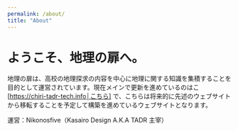 ```yaml
---
permalink: /about/
title: "About"
---
```


# ようこそ、地理の扉へ。
地理の扉は、高校の地理探求の内容を中心に地理に関する知識を集積することを目的として運営されています。現在メインで更新を進めているのはこ[https://chiri-tadr-tech.info│こちら] で、こちらは将来的に先述のウェブサイトから移転することを予定して構築を進めているウェブサイトとなります。

運営：Nikonosfive（Kasairo Design A.K.A TADR 主宰）
